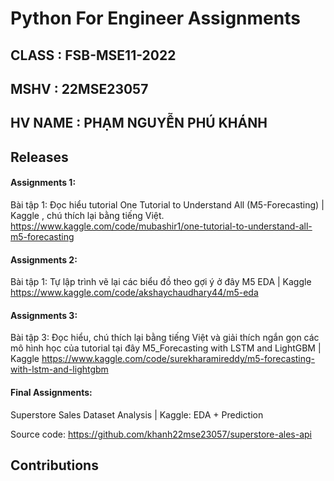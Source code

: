 
# Python For Engineer Assignments

## CLASS    : FSB-MSE11-2022
## MSHV     : 22MSE23057
## HV NAME  : PHẠM NGUYỄN PHÚ KHÁNH



[comment]: #Assignments


## Releases
#### Assignments 1:
Bài tập 1: Đọc hiểu tutorial One Tutorial to Understand All (M5-Forecasting) | Kaggle , chú thích lại bằng tiếng Việt.
https://www.kaggle.com/code/mubashir1/one-tutorial-to-understand-all-m5-forecasting

#### Assignments 2:
Bài tập 1: Tự lập trình vẽ lại các biểu đồ theo gợi ý ở đây M5 EDA | Kaggle
https://www.kaggle.com/code/akshaychaudhary44/m5-eda

#### Assignments 3:
Bài tập 3: Đọc hiểu, chú thích lại bằng tiếng Việt và giải thích ngắn gọn các mô hình học của tutorial tại đây M5_Forecasting with LSTM and LightGBM | Kaggle
https://www.kaggle.com/code/surekharamireddy/m5-forecasting-with-lstm-and-lightgbm

#### Final Assignments:
Superstore Sales Dataset Analysis | Kaggle: EDA + Prediction

Source code: https://github.com/khanh22mse23057/superstore-ales-api

## Contributions

